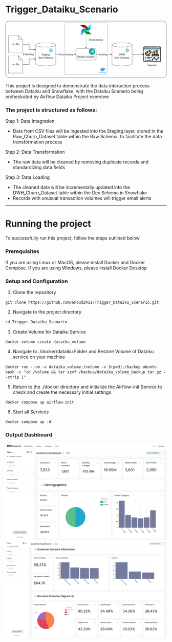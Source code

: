 # Trigger_Dataiku_Scenario
![Architectural Description](document/Architeture.png)

This project is designed to demonstrate the data interaction process between Dataiku and Snowflake, with the Dataiku Scenario being orchestrated by Airflow
Dataiku Project overview

### The project is structured as follows:

Step 1: Data Integration
- Data from CSV files will be ingested into the Staging layer, stored in the Raw_Churn_Dataset table within the Raw Schema, to facilitate the data transformation process

Step 2: Data Transformation
- The raw data will be cleaned by removing duplicate records and standardizing data fields

Step 3: Data Loading
- The cleaned data will be incrementally updated into the DWH_Churn_Dataset table within the Dev Schema in Snowflake
- Records with unusual transaction volumes will trigger email alerts

---
# Running the project
To successfully run this project, follow the steps outlined below

### Prerequisites
If you are using Linux or MacOS, please install Docker and Docker Compose. If you are using Windows, please install Docker Desktop

### Setup and Configuration
1. Clone the repository
```git
git clone https://github.com/Gnoud2411/Trigger_Dataiku_Scenario.git
```

2. Navigate to the project directory
```bash
cd Trigger_Dataiku_Scenario
```
3. Create Volume for Dataiku Service
```docker
docker volume create dataiku_volume
```
4. Navigate to ./docker/dataiku Folder and Restore Volume of Dataiku service on your machine
```docker
docker run --rm -v dataiku_volume:/volume -v $(pwd):/backup ubuntu bash -c "cd /volume && tar xzvf /backup/dataiku_volume_backup.tar.gz --strip 1"
```
5. Return to the ./docker directory and initialize the Airflow-init Service to check and create the necessary initial settings
```docker
docker compose up airflow-init
```
6. Start all Services
```docker
docker compose up -d
```




### Output Dashboard
![Output Dashboard 1](document/Customer_dashboard_1.png)
![Output Dashboard 2](document/Customer_dashboard_2.png)
